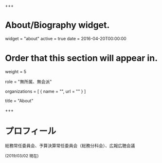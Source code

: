 +++
# About/Biography widget.
widget = "about"
active = true
date = 2016-04-20T00:00:00

# Order that this section will appear in.
weight = 5

role = "無所属、無会派"

organizations = [ { name = "", url = "" } ]

title = "About"

+++

# プロフィール

総務常任委員会、予算決算常任委員会（総務分科会）、広報広聴会議

<span style="font-size:small">(2019/03/02 現在)</span>